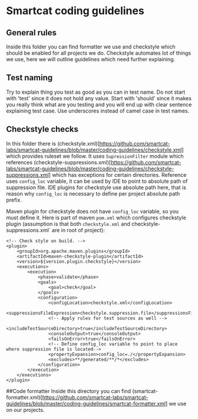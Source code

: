 # Smartcat coding guidelines

## General rules
Inside this folder you can find formatter we use and checkstyle which should be enabled for all projects we do. Checkstyle automates lot of things we use, here we will outline guidelines which need further explaining.

## Test naming
Try to explain thing you test as good as you can in test name. Do not start with 'test' since it does not hold any value. Start with 'should' since it makes you really think what are you testing and you will end up with clear sentence explaining test case. Use underscores instead of camel case in test names.

## Checkstyle checks
In this folder there is (checkstyle.xml)[https://github.com/smartcat-labs/smartcat-guidelines/blob/master/coding-guidelines/checkstyle.xml] which provides ruleset we follow. It uses `SupressionFilter` module which references (checkstyle-suppressions.xml)[https://github.com/smartcat-labs/smartcat-guidelines/blob/master/coding-guidelines/checkstyle-suppressions.xml] which has exceptions for certain directories. Reference uses `config_loc` variable, it can be used by IDE to point to absolute path of suppression file. IDE plugins for checkstyle use absolute path here, that is reason why `config_loc` is necessary to define per project absolute path prefix.

Maven plugin for checkstyle does not have `config_loc` variable, so you must define it. Here is part of maven `pom.xml` which configures checkstyle plugin (assumption is that both `checkstyle.xml` and checkstyle-suppressions.xml` are in root of project):

```
<!-- Check style on build. -->
<plugin>
	<groupId>org.apache.maven.plugins</groupId>
	<artifactId>maven-checkstyle-plugin</artifactId>
	<version>${version.plugin.checkstyle}</version>
	<executions>
		<execution>
			<phase>validate</phase>
			<goals>
				<goal>check</goal>
			</goals>
			<configuration>
				<configLocation>checkstyle.xml</configLocation>
				<suppressionsFileExpression>checkstyle.suppression.file</suppressionsFileExpression>
				<!-- Apply rules for test sources as well -->
				<includeTestSourceDirectory>true</includeTestSourceDirectory>
				<consoleOutput>true</consoleOutput>
				<failsOnError>true</failsOnError>
				<!-- Define config_loc variable to point to place where suppression file is located-->
				<propertyExpansion>config_loc=./</propertyExpansion>
				<excludes>**/generated/**/*</excludes>
			</configuration>
		</execution>
	</executions>
</plugin>
```
##Code formatter
Inside this directory you can find (smartcat-formatter.xml)[https://github.com/smartcat-labs/smartcat-guidelines/blob/master/coding-guidelines/smartcat-formatter.xml] we use on our projects.

